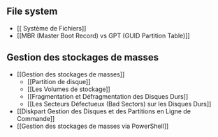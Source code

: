 ## File system
- [[ Système de Fichiers]]
-  [[MBR (Master Boot Record) vs GPT (GUID Partition Table)]]

## Gestion des stockages de masses
- [[Gestion des stockages de masses]]
	- [[Partition de disque]]
	- [[Les Volumes de stockage]]
	- [[Fragmentation et Défragmentation des Disques Durs]]
	- [[Les Secteurs Défectueux (Bad Sectors) sur les Disques Durs]]
- [[Diskpart Gestion des Disques et des Partitions en Ligne de Commande]]
- [[Gestion des stockages de masses via PowerShell]]